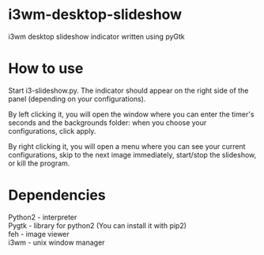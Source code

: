 # i3wm-desktop-slideshow
i3wm desktop slideshow indicator written using pyGtk
# How to use
Start i3-slideshow.py.
The indicator should appear on the right side of the panel (depending on your configurations).

By left clicking it, you will open the window where you can enter the timer's seconds and the backgrounds folder:
when you choose your configurations, click apply.

By right clicking it, you will open a menu where you can see your current configurations, skip to the next image immediately,
start/stop the slideshow, or kill the program.

# Dependencies
Python2 - interpreter<br/>
Pygtk - library for python2 (You can install it with pip2)<br/>
feh - image viewer<br/>
i3wm - unix window manager

